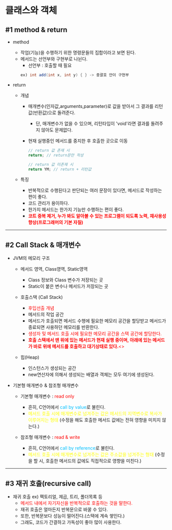 # 클래스와 객체

## #1 method & return

- method

  - 작업(기능)을 수행하기 위한 명령문들의 집합이라고 보면 된다.
  - 메서드는 선언부와 구현부로 나뉜다.
    - 선언부 : 호출할 때 필요
    ```java
    ex) int add(int x, int y) { } -> 중괄호 안이 구현부
    ```

- return

  - 개념

    - 매개변수(인자값,arguments,parameter)로 값을 받아서 그 결과를 리턴값(반환값)으로 돌려준다.
      - 단, 매개변수가 없을 수 있으며, 리턴타입이 'void'라면 결과를 돌려주지 않아도 문제없다.
    - 현재 실행중인 메서드를 중지한 후 호출한 곳으로 이동

      ```java
      // return 값 존재 시
      return; // return문만 작성

      // return 값 미존재 시
      return YM; // return + 리턴값
      ```

  - 특징
    - 반복적으로 수행된다고 판단되는 여러 문장이 있다면, 메서드로 작성하는 편이 좋다.
    - 코드 관리가 용이하다.
    - 한가지 메서드는 한가지 기능만 수행하는 편이 좋다.
    - <span style="color:red">**코트 중복 제거, 누가 봐도 알아볼 수 있는 프로그램이 되도록 노력, 재사용성 향상(프로그래머의 기본 자질)**</span>

---

## #2 Call Stack & 매개변수

- JVM의 메모리 구조

  - 메서드 영역, Class영역, Static영역

    - Class 정보와 Class 변수가 저장되는 곳
    - Static이 붙은 변수나 메서드가 저장되는 곳

  - 호출스택 (Call Stack)

    - <span style="color:red">후입선출 개념</span>
    - 메서드의 작업 공간
    - 메서드가 호출되면 메서드 수행에 필요한 메모리 공간을 할당받고 메서드가 종료되면 사용하던 메모리를 반환한다.
    - <span style="color:red">생성자 및 메서드 호출 시에 필요한 메모리 공간을 스택 공간에 할당한다.</span>
    - <span style="color:red">**호출 스택에서 맨 위에 있는 메서드가 현재 실행 중이며, 아래에 있는 메서드가
      바로 위에 메서드를 호출하고 대기상태로 있다.**<>

  - 힙(Heap)
    - 인스턴스가 생성되는 공간
    - new연산자에 의해서 생성되는 배열과 객체는 모두 여기에 생성된다.

- 기본형 매개변수 & 참조형 매개변수

  - 기본형 매개변수 : <span style="color:red">read only</span>

    - 흔히, C언어에서 <span style="color:#00BFFF">call by value</span>로 불린다.
    - <span style="color:#FFFF00">메서드 호출 시에 매개변수로 넘겨주는 값은 메서드의 지역변수로 복사가 이루어지는 형태</span> (수정을 해도 호출한 메서드 값에는 전혀 영향을 미치지 않는다.)

  - 참조형 매개변수 : <span style="color:red">read & write</span>
    - 흔히, C언어에서 <span style="color:#00BFFF">call by reference</span>로 불린다.
    - <span style="color:#FFFF00">메서드 호출 시에 매개변수로 넘겨주는 값은 주소값을 넘겨주는 형태</span> (수정을 할 시, 호출한 메서드의 값에도 직접적으로 영향을 미친다.)

---

## #3 재귀 호출(recursive call)

- 재귀 호출 ex) 팩토리얼, 제곱, 트리, 폴더목록 등
  - <span style="color:red">메서드 내에서 자기자신을 반복적으로 호출하는 것을 말한다.<span/>
  - 재귀 호출은 얼마든지 반복문으로 바꿀 수 있다.
  - 또한, 반복문보다 성능이 떨어진다.(스택에 계속 쌓인다.)
  - 그래도, 코드가 간결하고 가독성이 좋아 많이 사용한다.
